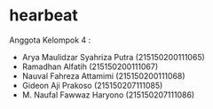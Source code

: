# hearbeat

Anggota Kelompok 4 :

- Arya Maulidzar Syahriza Putra (215150200111065)
- Ramadhan Alfatih (215150200111067)
- Nauval Fahreza Attamimi	(215150200111068)
- Gideon Aji Prakoso (215150207111085)
- M. Naufal Fawwaz Haryono (215150207111086)

